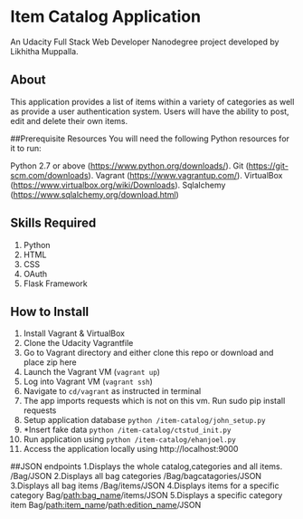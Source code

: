 # Item Catalog Application
An Udacity Full Stack Web Developer  Nanodegree project developed by Likhitha Muppalla.

## About
This application provides a list of items within a variety of categories as well as provide a user authentication system. Users will have the ability to post, edit and delete their own items.

##Prerequisite Resources
You will need the following Python resources for it to run:

Python 2.7 or above (https://www.python.org/downloads/).
Git (https://git-scm.com/downloads).
Vagrant (https://www.vagrantup.com/).
VirtualBox (https://www.virtualbox.org/wiki/Downloads).
Sqlalchemy (https://www.sqlalchemy.org/download.html)

## Skills Required
1. Python
2. HTML
3. CSS
4. OAuth
5. Flask Framework

## How to Install
1. Install Vagrant & VirtualBox
2. Clone the Udacity Vagrantfile
3. Go to Vagrant directory and either clone this repo or download and place zip here
3. Launch the Vagrant VM (`vagrant up`)
4. Log into Vagrant VM (`vagrant ssh`)
5. Navigate to `cd/vagrant` as instructed in terminal
6. The app imports requests which is not on this vm. Run sudo pip install requests
7. Setup application database `python /item-catalog/john_setup.py`
8. *Insert fake data `python /item-catalog/ctstud_init.py`
9. Run application using `python /item-catalog/ehanjoel.py`
10. Access the application locally using http://localhost:9000


##JSON endpoints
1.Displays the whole catalog,categories and all items.
/Bag/JSON
2.Displays all  bag categories
/Bag/bagcatagories/JSON
3.Displays all bag items
/Bag/items/JSON
4.Displays items for a specific category
Bag/<path:bag_name>/items/JSON
5.Displays a specific category item
Bag/<path:item_name>/<path:edition_name>/JSON